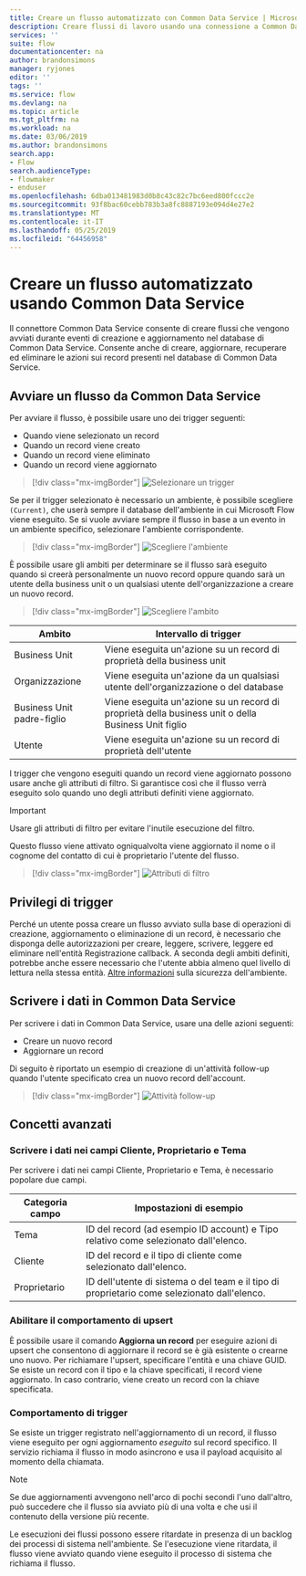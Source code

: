 ```yaml
---
title: Creare un flusso automatizzato con Common Data Service | Microsoft Docs
description: Creare flussi di lavoro usando una connessione a Common Data Service e Microsoft Flow
services: ''
suite: flow
documentationcenter: na
author: brandonsimons
manager: ryjones
editor: ''
tags: ''
ms.service: flow
ms.devlang: na
ms.topic: article
ms.tgt_pltfrm: na
ms.workload: na
ms.date: 03/06/2019
ms.author: brandonsimons
search.app:
- Flow
search.audienceType:
- flowmaker
- enduser
ms.openlocfilehash: 6dba013481983d0b8c43c82c7bc6eed800fccc2e
ms.sourcegitcommit: 93f8bac60cebb783b3a8fc8887193e094d4e27e2
ms.translationtype: MT
ms.contentlocale: it-IT
ms.lasthandoff: 05/25/2019
ms.locfileid: "64456958"
---
```

# <a name="create-an-automated-flow-by-using-common-data-service"></a>Creare un flusso automatizzato usando Common Data Service

Il connettore Common Data Service consente di creare flussi che vengono avviati durante eventi di creazione e aggiornamento nel database di Common Data Service. Consente anche di creare, aggiornare, recuperare ed eliminare le azioni sui record presenti nel database di Common Data Service.

## <a name="initiate-a-flow-from-common-data-service"></a>Avviare un flusso da Common Data Service

Per avviare il flusso, è possibile usare uno dei trigger seguenti:

- Quando viene selezionato un record
- Quando un record viene creato
- Quando un record viene eliminato
- Quando un record viene aggiornato


> [!div class="mx-imgBorder"]
> ![Selezionare un trigger](./media/cds-connector/Triggers.png)

Se per il trigger selezionato è necessario un ambiente, è possibile scegliere `(Current)`, che userà sempre il database dell'ambiente in cui Microsoft Flow viene eseguito. Se si vuole avviare sempre il flusso in base a un evento in un ambiente specifico, selezionare l'ambiente corrispondente.

> [!div class="mx-imgBorder"]
> ![Scegliere l'ambiente](./media/cds-connector/Environments.png)

È possibile usare gli ambiti per determinare se il flusso sarà eseguito quando si creerà personalmente un nuovo record oppure quando sarà un utente della business unit o un qualsiasi utente dell'organizzazione a creare un nuovo record.

> [!div class="mx-imgBorder"]
> ![Scegliere l'ambito](./media/cds-connector/Scopes.png)

|Ambito|Intervallo di trigger|
| --- | --- |
|Business Unit|Viene eseguita un'azione su un record di proprietà della business unit|
|Organizzazione|Viene eseguita un'azione da un qualsiasi utente dell'organizzazione o del database|
|Business Unit padre-figlio|Viene eseguita un'azione su un record di proprietà della business unit o della Business Unit figlio|
|Utente|Viene eseguita un'azione su un record di proprietà dell'utente|

I trigger che vengono eseguiti quando un record viene aggiornato possono usare anche gli attributi di filtro. Si garantisce così che il flusso verrà eseguito solo quando uno degli attributi definiti viene aggiornato.

> [!IMPORTANT]
> Usare gli attributi di filtro per evitare l'inutile esecuzione del filtro.

Questo flusso viene attivato ogniqualvolta viene aggiornato il nome o il cognome del contatto di cui è proprietario l'utente del flusso.

> [!div class="mx-imgBorder"]
> ![Attributi di filtro](./media/cds-connector/FilterAttributes.png)

## <a name="trigger-privileges"></a>Privilegi di trigger

Perché un utente possa creare un flusso avviato sulla base di operazioni di creazione, aggiornamento o eliminazione di un record, è necessario che disponga delle autorizzazioni per creare, leggere, scrivere, leggere ed eliminare nell'entità Registrazione callback. A seconda degli ambiti definiti, potrebbe anche essere necessario che l'utente abbia almeno quel livello di lettura nella stessa entità.  [Altre informazioni](https://docs.microsoft.com/power-platform/admin/database-security) sulla sicurezza dell'ambiente.

## <a name="write-data-into-common-data-service"></a>Scrivere i dati in Common Data Service

Per scrivere i dati in Common Data Service, usare una delle azioni seguenti:

- Creare un nuovo record
- Aggiornare un record

Di seguito è riportato un esempio di creazione di un'attività follow-up quando l'utente specificato crea un nuovo record dell'account.  

> [!div class="mx-imgBorder"]
> ![Attività follow-up](./media/cds-connector/Regarding.png)

## <a name="advanced-concepts"></a>Concetti avanzati

### <a name="write-data-into-customer-owner-and-regarding-fields"></a>Scrivere i dati nei campi Cliente, Proprietario e Tema

Per scrivere i dati nei campi Cliente, Proprietario e Tema, è necessario popolare due campi.

| Categoria campo | Impostazioni di esempio |
| --- | --- |
| Tema | ID del record (ad esempio ID account) e Tipo relativo come selezionato dall'elenco. |
| Cliente | ID del record e il tipo di cliente come selezionato dall'elenco. |
| Proprietario | ID dell'utente di sistema o del team e il tipo di proprietario come selezionato dall'elenco. |

### <a name="enable-upsert-behavior"></a>Abilitare il comportamento di upsert

È possibile usare il comando **Aggiorna un record** per eseguire azioni di upsert che consentono di aggiornare il record se è già esistente o crearne uno nuovo. Per richiamare l'upsert, specificare l'entità e una chiave GUID. Se esiste un record con il tipo e la chiave specificati, il record viene aggiornato. In caso contrario, viene creato un record con la chiave specificata.

### <a name="trigger-behavior"></a>Comportamento di trigger

Se esiste un trigger registrato nell'aggiornamento di un record, il flusso viene eseguito per ogni aggiornamento *eseguito* sul record specifico. Il servizio richiama il flusso in modo asincrono e usa il payload acquisito al momento della chiamata.

> [!NOTE]
> Se due aggiornamenti avvengono nell'arco di pochi secondi l'uno dall'altro, può succedere che il flusso sia avviato più di una volta e che usi il contenuto della versione più recente.

Le esecuzioni dei flussi possono essere ritardate in presenza di un backlog dei processi di sistema nell'ambiente.  Se l'esecuzione viene ritardata, il flusso viene avviato quando viene eseguito il processo di sistema che richiama il flusso.
